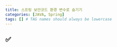 ```yaml
---
title: 스프링 보안코드 환경 변수로 숨기기
categories: [JAVA, Spring]
tags: [] # TAG names should always be lowercase
---
```


## ✅
